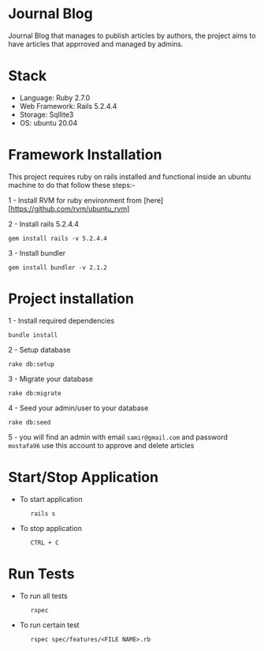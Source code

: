 # Journal Blog

Journal Blog that manages to publish articles by authors, the project aims to have articles that apprroved and managed by admins.


# Stack 

- Language: Ruby 2.7.0
- Web Framework: Rails 5.2.4.4
- Storage: Sqllite3
- OS: ubuntu 20.04

# Framework Installation
 
 This project requires ruby on rails installed and functional inside an ubuntu machine to do that follow these steps:- 

 1 - Install RVM for ruby environment from [here][https://github.com/rvm/ubuntu_rvm]

 
 2 - Install rails 5.2.4.4


    gem install rails -v 5.2.4.4


 3 - Install bundler 


    gem install bundler -v 2.1.2

# Project installation 

 1 - Install required dependencies


    bundle install

 2 - Setup database


    rake db:setup


 3 - Migrate your database


    rake db:migrate


4 - Seed your admin/user to your database


    rake db:seed


5 - you will find an admin with email `samir@gmail.com` and password `mostafa96` use this account to approve and delete articles

# Start/Stop Application

* To start application 


    ```
       rails s
    ```


* To stop application 


    ```
       CTRL + C
    ```

# Run Tests

* To run all tests 


    ```
       rspec
    ```



* To run certain test 


    ```
       rspec spec/features/<FILE NAME>.rb
    ```
